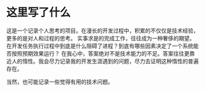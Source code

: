 # 这里写了什么
这是一个记录个人思考的项目。在漫长的开发过程中，积累的不仅仅是技术经验，更多的是对人和过程的思考。
实事求是的完成工作，往往成为一种奢侈的期望。在开发任务执行过程中到底是什么阻碍了进程？到底有哪些因素决定了一个系统能否按照预期效果运行？
在我心中，答案绝对不是技术能力的不足。答案往往更靠近人的惰性。我会尽力记录我的开发生涯遇到的问题，尽力去证明这种惰性的普遍存在。

当然，也可能记录一些觉得有用的技术问题。
